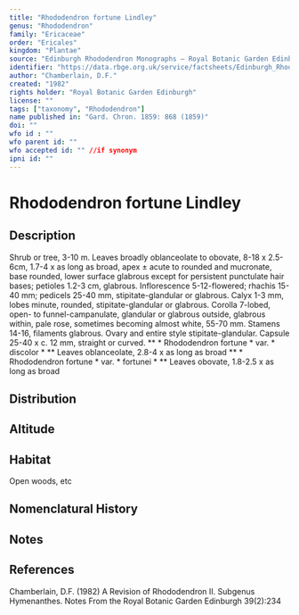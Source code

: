 ```yaml
---
title: "Rhododendron fortune Lindley"
genus: "Rhododendron"
family: "Ericaceae"
order: "Ericales"
kingdom: "Plantae"
source: "Edinburgh Rhododendron Monographs – Royal Botanic Garden Edinburgh"
identifier: "https://data.rbge.org.uk/service/factsheets/Edinburgh_Rhododendron_Monographs.xhtml"
author: "Chamberlain, D.F."
created: "1982"
rights holder: "Royal Botanic Garden Edinburgh"
license: ""
tags: ["taxonomy", "Rhododendron"]
name published in: "Gard. Chron. 1859: 868 (1859)"
doi: ""
wfo id : ""
wfo parent id: ""
wfo accepted id: "" //if synonym                      
ipni id: ""
---
```


                       

# Rhododendron fortune Lindley

## Description
Shrub or tree, 3-10 m. Leaves broadly oblanceolate to obovate, 8-18 x 2.5-6cm, 1.7-4 x as long as broad, apex ± acute to rounded and mucronate, base rounded, lower surface glabrous except for persistent punctulate hair bases; petioles 1.2-3 cm, glabrous. Inflorescence 5-12-flowered; rhachis 15-40 mm; pedicels 25-40 mm, stipitate-glandular or glabrous. Calyx 1-3 mm, lobes minute, rounded, stipitate-glandular or glabrous. Corolla 7-lobed, open- to funnel-campanulate, glandular or glabrous outside, glabrous within, pale rose, sometimes becoming almost white, 55-70 mm. Stamens 14-16, filaments glabrous. Ovary and entire style stipitate-glandular. Capsule 25-40 x c. 12 mm, straight or curved. ** * Rhododendron fortune * var. * discolor * ** Leaves oblanceolate, 2.8-4 x as long as broad ** * Rhododendron fortune * var. * fortunei * ** Leaves obovate, 1.8-2.5 x as long as broad

## Distribution


## Altitude


## Habitat
Open woods, etc

## Nomenclatural History

                       
## Notes


## References

Chamberlain, D.F. (1982) A Revision of Rhododendron II. Subgenus Hymenanthes. Notes From the Royal Botanic Garden Edinburgh 39(2):234
